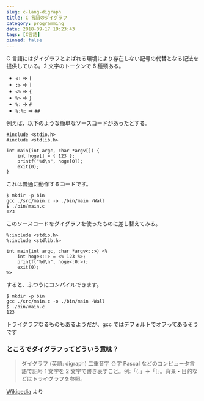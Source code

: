 ```yaml
---
slug: c-lang-digraph
title: C 言語のダイグラフ
category: programming
date: 2018-09-17 19:23:43
tags: [C言語]
pinned: false
---
```


C 言語にはダイグラフとよばれる環境により存在しない記号の代替となる記法を提供している。2 文字のトークンで 6 種類ある。

- `<:` => `[`
- `:>` => `]`
- `<%` => `{`
- `%>` => `}`
- `%:` => `#`
- `%:%:` => `##`

例えば、以下のような簡単なソースコードがあったとする。

```
#include <stdio.h>
#include <stdlib.h>

int main(int argc, char *argv[]) {
    int hoge[] = { 123 };
    printf("%d\n", hoge[0]);
    exit(0);
}
```

これは普通に動作するコードです。

```
$ mkdir -p bin
gcc ./src/main.c -o ./bin/main -Wall
$ ./bin/main.c
123
```

このソースコードをダイグラフを使ったものに差し替えてみる。

```
%:include <stdio.h>
%:include <stdlib.h>

int main(int argc, char *argv<::>) <%
    int hoge<::> = <% 123 %>;
    printf("%d\n", hoge<:0:>);
    exit(0);
%>
```

すると、ふつうにコンパイルできます。

```
$ mkdir -p bin
gcc ./src/main.c -o ./bin/main -Wall
$ ./bin/main.c
123
```

トライグラフなるものもあるようだが、gcc ではデフォルトでオフってあるそうです

### ところでダイグラフってどういう意味？

> ダイグラフ (英語: digraph)
> 二重音字
> 合字
> Pascal などのコンピュータ言語で記号 1 文字を 2 文字で書き表すこと。例:「(.」→「[」。背景・目的などはトライグラフを参照。

[Wikipedia](https://ja.wikipedia.org/wiki/%E3%83%80%E3%82%A4%E3%82%B0%E3%83%A9%E3%83%95) より

